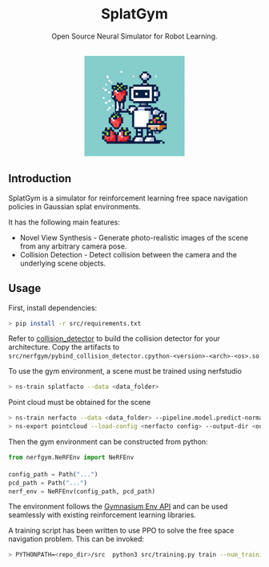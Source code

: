 <p align="center">
    <h1 style="text-align:center">SplatGym</h1>
</p>

<p align="center">
  Open Source Neural Simulator for Robot Learning.
</p>

<p align="center">
  <br />
    <picture>
      <img src="docs/figures/logo.jpeg" width="200px">
    </picture>
  </a>
</p>

## Introduction

SplatGym is a simulator for reinforcement learning free space navigation policies in Gaussian splat environments.

It has the following main features:

- Novel View Synthesis - Generate photo-realistic images of the scene from any arbitrary camera pose.
- Collision Detection - Detect collision between the camera and the underlying scene objects.

## Usage

First, install dependencies:

```sh
> pip install -r src/requirements.txt
```

Refer to [collision_detector](https://github.com/SplatLearn/collision_detector) to build the collision detector for your architecture.
Copy the artifacts to `src/nerfgym/pybind_collision_detector.cpython-<version>-<arch>-<os>.so`

To use the gym environment, a scene must be trained using nerfstudio

```sh
> ns-train splatfacto --data <data_folder>
```

Point cloud must be obtained for the scene

```sh
> ns-train nerfacto --data <data_folder> --pipeline.model.predict-normals=True
> ns-export pointcloud --load-config <nerfacto config> --output-dir <output_dir> 
```

Then the gym environment can be constructed from python:

```python
from nerfgym.NeRFEnv import NeRFEnv

config_path = Path("...")
pcd_path = Path("...")
nerf_env = NeRFEnv(config_path, pcd_path)
```

The environment follows the [Gymnasium Env API](https://gymnasium.farama.org/api/env/) and can be used seamlessly with existing reinforcement learning libraries.

A training script has been written to use PPO to solve the free space navigation problem. This can be invoked:

```sh
> PYTHONPATH=<repo_dir>/src  python3 src/training.py train --num_training_steps 300000 --env_id free
```

